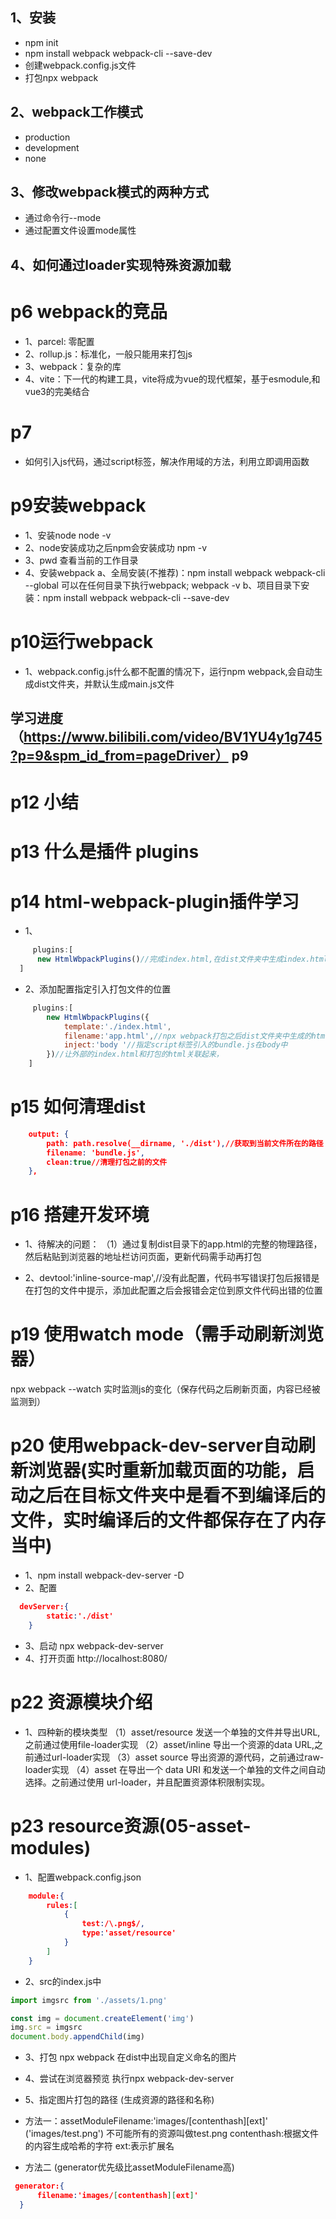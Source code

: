 <!-- 教程地址 https://www.bilibili.com/video/BV1YU4y1g745?p=3&spm_id_from=pageDriver-->
## 1、安装
- npm init 
- npm install webpack webpack-cli --save-dev
- 创建webpack.config.js文件
- 打包npx webpack

## 2、webpack工作模式
- production
- development
- none 

## 3、修改webpack模式的两种方式
- 通过命令行--mode
- 通过配置文件设置mode属性

## 4、如何通过loader实现特殊资源加载

# p6 webpack的竞品
-  1、parcel: 零配置
-  2、rollup.js：标准化，一般只能用来打包js
-  3、webpack：复杂的库
-  4、vite：下一代的构建工具，vite将成为vue的现代框架，基于esmodule,和vue3的完美结合

# p7
- 如何引入js代码，通过script标签，解决作用域的方法，利用立即调用函数

# p9安装webpack
- 1、安装node  node -v
- 2、node安装成功之后npm会安装成功  npm -v
- 3、pwd 查看当前的工作目录
- 4、安装webpack 
 a、全局安装(不推荐)：npm install webpack webpack-cli --global  可以在任何目录下执行webpack; webpack -v
 b、项目目录下安装：npm install webpack webpack-cli --save-dev


# p10运行webpack 
- 1、webpack.config.js什么都不配置的情况下，运行npm webpack,会自动生成dist文件夹，并默认生成main.js文件
 ## 学习进度（https://www.bilibili.com/video/BV1YU4y1g745?p=9&spm_id_from=pageDriver） p9  

 # p12 小结

 # p13 什么是插件 plugins
 # p14 html-webpack-plugin插件学习
 - 1、
  ```js
       plugins:[
        new HtmlWbpackPlugins()//完成index.html,在dist文件夹中生成index.html
    ]
  ```

- 2、添加配置指定引入打包文件的位置
```js
     plugins:[
        new HtmlWbpackPlugins({
            template:'./index.html',
            filename:'app.html',//npx webpack打包之后dist文件夹中生成的html文件叫做index.html
            inject:'body '//指定script标签引入的bundle.js在body中
        })//让外部的index.html和打包的html关联起来，
    ]
```

# p15 如何清理dist
```json
    output: {
        path: path.resolve(__dirname, './dist'),//获取到当前文件所在的路径
        filename: 'bundle.js',
        clean:true//清理打包之前的文件
    },
```

# p16 搭建开发环境
- 1、待解决的问题：
  （1）通过复制dist目录下的app.html的完整的物理路径，然后粘贴到浏览器的地址栏访问页面，更新代码需手动再打包

- 2、devtool:'inline-source-map',//没有此配置，代码书写错误打包后报错是在打包的文件中提示，添加此配置之后会报错会定位到原文件代码出错的位置

# p19 使用watch mode（需手动刷新浏览器）
npx webpack --watch 实时监测js的变化（保存代码之后刷新页面，内容已经被监测到）

# p20 使用webpack-dev-server自动刷新浏览器(实时重新加载页面的功能，启动之后在目标文件夹中是看不到编译后的文件，实时编译后的文件都保存在了内存当中)
- 1、npm install webpack-dev-server -D
- 2、配置 
```json
  devServer:{
        static:'./dist'
    }
```
- 3、启动 npx webpack-dev-server 
- 4、打开页面 http://localhost:8080/ 

# p22 资源模块介绍
- 1、四种新的模块类型
  （1）asset/resource 发送一个单独的文件并导出URL,之前通过使用file-loader实现
  （2）asset/inline 导出一个资源的data URL,之前通过url-loader实现
  （3）asset source 导出资源的源代码，之前通过raw-loader实现
  （4）asset 在导出一个 data URI 和发送一个单独的文件之间自动选择。之前通过使用 url-loader，并且配置资源体积限制实现。

# p23 resource资源(05-asset-modules)
- 1、配置webpack.config.json
```json
    module:{
        rules:[
            {
                test:/\.png$/,
                type:'asset/resource'
            }
        ]
    }
```
- 2、src的index.js中
```js
import imgsrc from './assets/1.png'

const img = document.createElement('img')
img.src = imgsrc
document.body.appendChild(img)
```

- 3、打包 npx webpack  在dist中出现自定义命名的图片
- 4、尝试在浏览器预览 执行npx webpack-dev-server

- 5、指定图片打包的路径 (生成资源的路径和名称)
-  方法一：assetModuleFilename:'images/[contenthash][ext]' ('images/test.png')
不可能所有的资源叫做test.png
contenthash:根据文件的内容生成哈希的字符
ext:表示扩展名
-  方法二 (generator优先级比assetModuleFilename高)
```json
 generator:{
      filename:'images/[contenthash][ext]'
  }
```